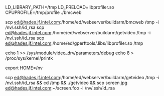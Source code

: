 LD_LIBRARY_PATH=/tmp LD_PRELOAD=libprofiler.so CPUPROFILE=/tmp/profile ./bmcweb

scp ed@hades.jf.intel.com:/home/ed/webserver/buildarm/bmcweb /tmp -i /nv/.ssh/id_rsa
scp ed@hades.jf.intel.com:/home/ed/webserver/buildarm/getvideo /tmp -i /nv/.ssh/id_rsa
scp ed@hades.jf.intel.com:/home/ed/gperftools/.libs/libprofiler.so /tmp

echo 1 >> /sys/module/video_drv/parameters/debug
echo 8 > /proc/sys/kernel/printk

export HOME=/nv

scp ed@hades.jf.intel.com:/home/ed/webserver/buildarm/getvideo /tmp -i /nv/.ssh/id_rsa && cd /tmp && ./getvideo && scp screen.jpg ed@hades.jf.intel.com:~/screen.foo -i /nv/.ssh/id_rsa